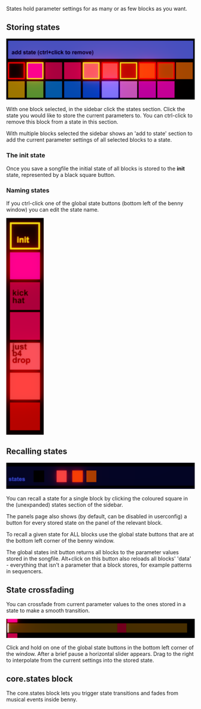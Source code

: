 States hold parameter settings for as many or as few blocks as you want.

## Storing states

![sidebar states section again](assets/screenshots/sidebar_states_edit.png)

With one block selected, in the sidebar click the states section. Click the state you would like to store the current parameters to. You can ctrl-click to remove this block from a state in this section.

With multiple blocks selected the sidebar shows an 'add to state' section to add the current parameter settings of all selected blocks to a state.

### The **init** state

Once you save a songfile the initial state of all blocks is stored to the **init** state, represented by a black square button.

### Naming states

If you ctrl-click one of the global state buttons (bottom left of the benny window) you can edit the state name.

![global state buttons](assets/screenshots/global_states.png)

## Recalling states

![sidebar states](assets/screenshots/sidebar_states_folded.png)

You can recall a state for a single block by clicking the coloured square in the (unexpanded) states section of the sidebar.

The panels page also shows (by default, can be disabled in userconfig) a button for every stored state on the panel of the relevant block.

To recall a given state for ALL blocks use the global state buttons that are at the bottom left corner of the benny window.

The global states init button returns all blocks to the parameter values stored in the songfile. Alt+click on this button also reloads all blocks' 'data' - everything that isn't a parameter that a block stores, for example patterns in sequencers.

## State crossfading

You can crossfade from current parameter values to the ones stored in a state to make a smooth transition.

![state xfade](assets/screenshots/state_fade.png)

Click and hold on one of the global state buttons in the bottom left corner of the window. After a brief pause a horizontal slider appears. Drag to the right to interpolate from the current settings into the stored state.

## core.states block

The core.states block lets you trigger state transitions and fades from musical events inside benny.